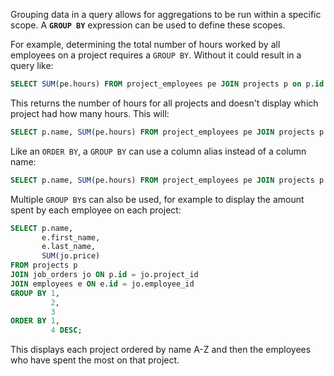 Grouping data in a query allows for aggregations to be run within a specific scope. A **`GROUP BY`** expression can be used to define these scopes.

For example, determining the total number of hours worked by all employees on a project requires a `GROUP BY`. Without it could result in a query like:

```sql
SELECT SUM(pe.hours) FROM project_employees pe JOIN projects p on p.id = pe.project_id;
```

This returns the number of hours for all projects and doesn't display which project had how many hours. This will:

```sql
SELECT p.name, SUM(pe.hours) FROM project_employees pe JOIN projects p on p.id = pe.project_id GROUP BY p.name;
```

Like an `ORDER BY`, a `GROUP BY` can use a column alias instead of a column name:

```sql
SELECT p.name, SUM(pe.hours) FROM project_employees pe JOIN projects p on p.id = pe.project_id GROUP BY 1 ORDER BY 2 DESC;
```

Multiple `GROUP BY`s can also be used, for example to display the amount spent by each employee on each project:

```sql
SELECT p.name,
       e.first_name,
       e.last_name,
       SUM(jo.price)
FROM projects p
JOIN job_orders jo ON p.id = jo.project_id
JOIN employees e ON e.id = jo.employee_id
GROUP BY 1,
         2,
         3
ORDER BY 1,
         4 DESC;
```

This displays each project ordered by name A-Z and then the employees who have spent the most on that project.